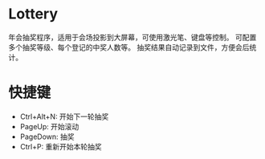 Lottery
========
年会抽奖程序，适用于会场投影到大屏幕，可使用激光笔、键盘等控制。
可配置多个抽奖等级、每个登记的中奖人数等。
抽奖结果自动记录到文件，方便会后统计。

快捷键
========
* Ctrl+Alt+N: 开始下一轮抽奖
* PageUp: 开始滚动
* PageDown: 抽奖
* Ctrl+P: 重新开始本轮抽奖
